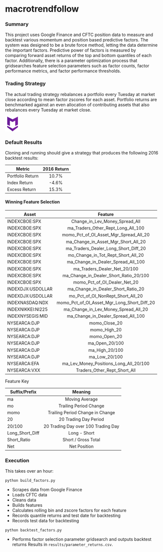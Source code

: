 # macrotrendfollow

### Summary
This project uses Google Finance and CFTC position data to measure and backtest various momentum and position based predictive factors. The system was designed to be a brute force method, letting the data determine the important factors. Predictive power of factors is measured by comparing forward asset returns of the top and bottom quantiles of each factor. Additionally, there is a parameter optimization process that gridsearches feature selection parameters such as factor counts, factor performance metrics, and factor performance thresholds.

### Trading Strategy
The actual trading strategy rebalances a portfolio every Tuesday at market close according to mean factor zscores for each asset. Portfolio returns are benchmarked against an even allocation of contributing assets that also rebalances every Tuesday at market close.

![alt text](https://github.com/adam-p/markdown-here/raw/master/src/common/images/icon48.png "Logo Title Text 1")

### Default Results
Cloning and running should give a strategy that produces the following 2016 backtest results:

| Metric | 2016 Return |
|---|:---:|
| Portfolio Return | 10.7% |
| Index Return | -4.6% |
| Excess Return | 15.3% |

#### Winning Feature Selection

| Asset | Feature |
|---|:---:|
| INDEXCBOE:SPX | Change_in_Lev_Money_Spread_All |
|    INDEXCBOE:SPX |          ma_Traders_Other_Rept_Long_All_100 |  
|    INDEXCBOE:SPX |      momo_Pct_of_OI_Asset_Mgr_Spread_All_20 |  
|    INDEXCBOE:SPX |         ma_Change_in_Asset_Mgr_Short_All_20 |  
|    INDEXCBOE:SPX |        ma_Traders_Dealer_Long_Short_Diff_20 |  
|    INDEXCBOE:SPX |          mo_Change_in_Tot_Rept_Short_All_20 |  
|    INDEXCBOE:SPX |          ma_Change_in_Dealer_Spread_All_100 |  
|    INDEXCBOE:SPX |                ma_Traders_Dealer_Net_20/100 |  
|    INDEXCBOE:SPX |      ma_Change_in_Dealer_Short_Ratio_20/100 |  
|    INDEXCBOE:SPX |                momo_Pct_of_OI_Dealer_Net_20 |  
|INDEXDJX:USDOLLAR |          ma_Change_in_Dealer_Short_Ratio_20 |  
|INDEXDJX:USDOLLAR |           mo_Pct_of_OI_NonRept_Short_All_20 |  
|  INDEXNASDAQ:NDX | momo_Pct_of_OI_Asset_Mgr_Long_Short_Diff_20 |  
|INDEXNIKKEI:NI225 |        ma_Change_in_Lev_Money_Spread_All_20 |  
| INDEXNYSEGIS:MID |          ma_Change_in_Dealer_Spread_All_100 |  
|     NYSEARCA:DJP |                               momo_Close_20 |  
|     NYSEARCA:DJP |                                momo_High_20 |  
|     NYSEARCA:DJP |                                momo_Open_20 |  
|     NYSEARCA:DJP |                              ma_Open_20/100 |  
|     NYSEARCA:DJP |                              ma_High_20/100 |  
|     NYSEARCA:DJP |                               ma_Low_20/100 |  
|     NYSEARCA:EFA |      ma_Lev_Money_Positions_Long_All_20/100 |  
|     NYSEARCA:VXX |                Traders_Other_Rept_Short_All |

Feature Key

| Suffix/Prefix | Meaning |
|---|:---:|
| ma | Moving Average |
| mo | Trailing Period Change |
| momo | Trailing Period Change in Change |
| 20 | 20 Trading Day Period |
| 20/100 | 20 Trading Day over 100 Trading Day |
| Long_Short_Diff | Long - Short |
| Short_Ratio | Short / Gross Total |
| Net | Net Position |

### Execution
This takes over an hour:
```
python build_factors.py
```
* Scrapes data from Google Finance
* Loads CFTC data
* Cleans data
* Builds features
* Calculates rolling bin and zscore factors for each feature
* Records quantile returns and test date for backtesting
* Records test data for backtesting

```
python backtest_factors.py
```
* Performs factor selection parameter gridsearch and outputs backtest returns
Results in `results/parameter_returns.csv`.
